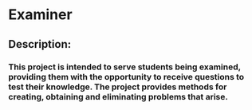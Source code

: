 # Examiner

## Description:

### This project is intended to serve students being examined, providing them with the opportunity to receive questions to test their knowledge. The project provides methods for creating, obtaining and eliminating problems that arise.
